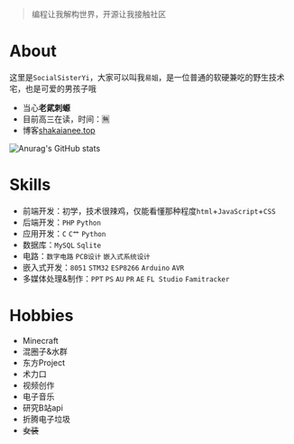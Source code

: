 > 编程让我解构世界，开源让我接触社区

# About
这里是`SocialSisterYi`，大家可以叫我`易姐`，是一位普通的软硬兼吃的野生技术宅，也是可爱的男孩子哦
- 当心**老貮刺螈**
- 目前高三在读，时间：🈚️
- 博客[shakaianee.top](https://shakaianee.top)

![Anurag's GitHub stats](https://github-readme-stats.vercel.app/api?username=SocialSisterYi&count_private=true&theme=cobalt&show_icons=true)

# Skills
- 前端开发：初学，技术很辣鸡，仅能看懂那种程度`html`+`JavaScript`+`CSS`
- 后端开发：`PHP` `Python`
- 应用开发：`C` `C艹` `Python`
- 数据库：`MySQL` `Sqlite`
- 电路：`数字电路` `PCB设计` `嵌入式系统设计`
- 嵌入式开发：`8051` `STM32` `ESP8266` `Arduino` `AVR`
- 多媒体处理&制作：`PPT` `PS` `AU` `PR` `AE` `FL Studio` `Famitracker`
 
# Hobbies
- Minecraft
- 混圈子&水群
- 东方Project
- 术力口
- 视频创作
- 电子音乐
- 研究B站api
- 折腾电子垃圾
- ~~女装~~
